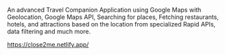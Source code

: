 An advanced Travel Companion Application using Google Maps with Geolocation, Google Maps API, Searching for places, Fetching restaurants, hotels, and attractions based on the location from specialized Rapid APIs, data filtering and much more.   

https://close2me.netlify.app/
